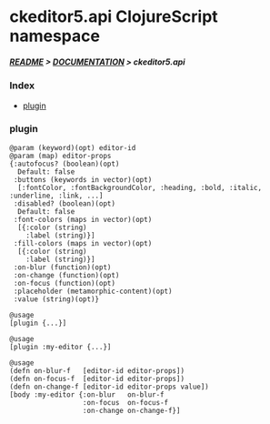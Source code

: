 
# ckeditor5.api ClojureScript namespace

##### [README](../../../README.md) > [DOCUMENTATION](../../COVER.md) > ckeditor5.api

### Index

- [plugin](#plugin)

### plugin

```
@param (keyword)(opt) editor-id
@param (map) editor-props
{:autofocus? (boolean)(opt)
  Default: false
 :buttons (keywords in vector)(opt)
  [:fontColor, :fontBackgroundColor, :heading, :bold, :italic, :underline, :link, ...]
 :disabled? (boolean)(opt)
  Default: false
 :font-colors (maps in vector)(opt)
  [{:color (string)
    :label (string)}]
 :fill-colors (maps in vector)(opt)
  [{:color (string)
    :label (string)}]
 :on-blur (function)(opt)
 :on-change (function)(opt)
 :on-focus (function)(opt)
 :placeholder (metamorphic-content)(opt)
 :value (string)(opt)}
```

```
@usage
[plugin {...}]
```

```
@usage
[plugin :my-editor {...}]
```

```
@usage
(defn on-blur-f   [editor-id editor-props])
(defn on-focus-f  [editor-id editor-props])
(defn on-change-f [editor-id editor-props value])
[body :my-editor {:on-blur   on-blur-f
                  :on-focus  on-focus-f
                  :on-change on-change-f}]
```